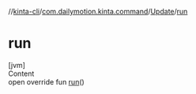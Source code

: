 //[kinta-cli](../../../index.md)/[com.dailymotion.kinta.command](../index.md)/[Update](index.md)/[run](run.md)



# run  
[jvm]  
Content  
open override fun [run](run.md)()  



